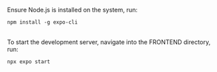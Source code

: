 Ensure Node.js is installed on the system, run:<br>

```console
npm install -g expo-cli
```
<br>
To start the development server, navigate into the FRONTEND directory, run:<br>

```console
npx expo start
```
<br>
